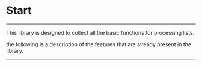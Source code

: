 # Start
***
This library is designed to collect all the basic functions for processing lists.

the following is a description of the features that are already present in the library.
***

